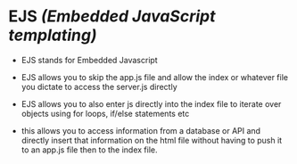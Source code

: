 # **EJS *(Embedded JavaScript templating)***


- EJS stands for Embedded Javascript

- EJS allows you to skip the app.js file and allow the index or whatever file you dictate to access the server.js directly

- EJS allows you to also enter js directly into the index file to iterate over objects using for loops, if/else statements etc

- this allows you to access information from a database or API and directly insert that information on the html file without having to push it to an app.js file then to the index file.
